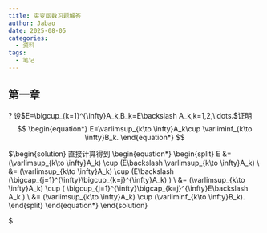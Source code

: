 ```yaml
---
title: 实变函数习题解答
author: Jabao
date: 2025-08-05
categories:
  - 资料
tags:
  - 笔记
---
```

## 第一章
$\question$ 设$E=\bigcup_{k=1}^{\infty}A_k,B_k=E\backslash A_k,k=1,2,\ldots.$证明
$$
\begin{equation*}
    E=\varlimsup_{k\to \infty}A_k\cup \varliminf_{k\to \infty}B_k.
\end{equation*}
$$

$\begin{solution}
直接计算得到
    \begin{equation*}
        \begin{split}
            E &= (\varlimsup_{k\to \infty}A_k) \cup (E\backslash \varlimsup_{k\to \infty}A_k) \\
                &= (\varlimsup_{k\to \infty}A_k) \cup (E\backslash (\bigcap_{j=1}^{\infty}\bigcup_{k=j}^{\infty}A_k) ) \\
                &= (\varlimsup_{k\to \infty}A_k) \cup ( \bigcup_{j=1}^{\infty}\bigcap_{k=j}^{\infty}E\backslash A_k ) \\
                &= (\varlimsup_{k\to \infty}A_k) \cup (\varliminf_{k\to \infty}B_k).
        \end{split}
    \end{equation*}
\end{solution}

$
